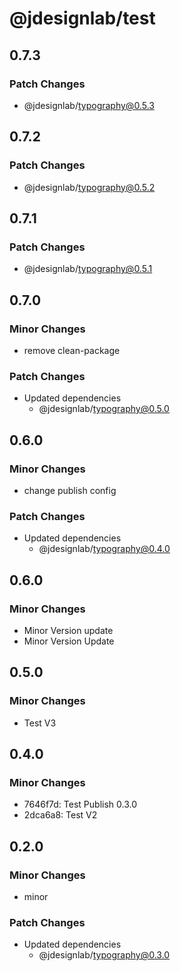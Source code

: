 # @jdesignlab/test

## 0.7.3

### Patch Changes

- @jdesignlab/typography@0.5.3

## 0.7.2

### Patch Changes

- @jdesignlab/typography@0.5.2

## 0.7.1

### Patch Changes

- @jdesignlab/typography@0.5.1

## 0.7.0

### Minor Changes

- remove clean-package

### Patch Changes

- Updated dependencies
  - @jdesignlab/typography@0.5.0

## 0.6.0

### Minor Changes

- change publish config

### Patch Changes

- Updated dependencies
  - @jdesignlab/typography@0.4.0

## 0.6.0

### Minor Changes

- Minor Version update
- Minor Version Update

## 0.5.0

### Minor Changes

- Test V3

## 0.4.0

### Minor Changes

- 7646f7d: Test Publish 0.3.0
- 2dca6a8: Test V2

## 0.2.0

### Minor Changes

- minor

### Patch Changes

- Updated dependencies
  - @jdesignlab/typography@0.3.0
